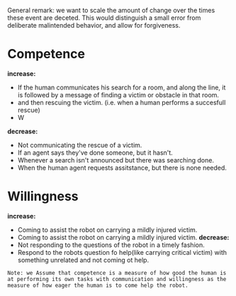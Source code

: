 General remark: we want to scale the amount of change over the times these event are deceted. This would distinguish a small error from deliberate malintended behavior, and allow for forgiveness.

# Competence
**increase:**
- If the human communicates his search for a room, and along the line, it is followed by a message of finding a victim or obstacle in that room.
- and then rescuing the victim. (i.e. when a human performs a succesfull rescue)
- W

**decrease:**
- Not communicating the rescue of a victim.
- If an agent says they've done someone, but it hasn't.
- Whenever a search isn't announced but there was searching done.
- When the human agent requests assitstance, but there is none needed. 

# Willingness
**increase:**
- Coming to assist the robot on carrying a mildly injured victim.
- Coming to assist the robot on carrying a mildly injured victim.
**decrease:**
- Not responding to the questions of the robot in a timely fashion.
- Respond to the robots question fo help(like carrying critical victim) with something unrelated and not coming ot help.


```
Note: we Assume that competence is a measure of how good the human is at performing its own tasks with communication and willingness as the measure of how eager the human is to come help the robot.
```

	